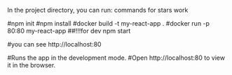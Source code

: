In the project directory, you can run: commands for stars work

#npm init 
#npm install
#docker build -t my-react-app . 
#docker run -p 80:80 my-react-app
##!!!for dev npm start

#you can see  http://localhost:80

#Runs the app in the development mode.
#Open http://localhost:80 to view it in the browser.

